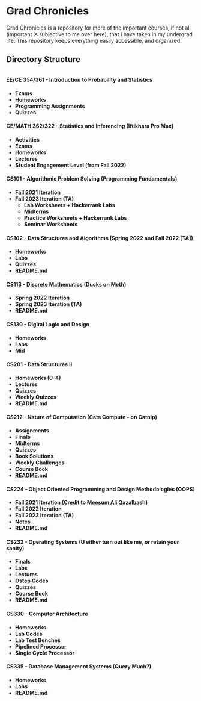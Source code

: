 # Grad Chronicles

Grad Chronicles is a repository for more of the important courses, if not all (important is subjective to me over here), that I have taken in my undergrad life. This repository keeps everything easily accessible, and organized.

## Directory Structure
<!-- 
```
Grad Chronicles
├── EE/CE 354/361 - Introduction to Probability and Statistics 
│   ├── Exams
│   ├── Homeworks
│   ├── Programming Assignments
│   └── Quizzes
|
├── CE/MATH 362/322 - Statistics and Inferencing (Iftikhara Pro Max)
│   ├── Activities
│   ├── Exams
│   ├── Homeworks
│   ├── Lectures
│   └── Student Engagement Level (from Fall 2022)
|
├── CS101 - Algorithmic Problem Solving (Programming Fundamentals)
│   ├── Fall 2021 Iteration
│   └── Fall 2023 Iteration (TA)
│       ├── Lab Worksheets + Hackerrank Labs
│       ├── Midterms
│       ├── Practice Worksheets + Hackerrank Labs
│       └── Seminar Worksheets
│   
├── CS102 - Data Structures and Algorithms (Spring 2022 and Fall 2022 [TA])
│   ├── Homeworks
│   ├── Labs
│   ├── Quizzes
│   └── README.md
│
├── CS113 - Discrete Mathematics (Ducks on Meth)
│   ├── Spring 2022 Iteration
│   ├── Spring 2023 Iteration (TA)
|   └── README.md
|
├── CS130 - Digital Logic and Design
|   ├── Homeworks
|   ├── Labs
|   └── Mid
│
├── CS201 - Data Structures II
│   ├── Homework 0
│   ├── Homework 1
│   ├── Homework 2
│   ├── Homework 3
│   ├── Homework 4
│   ├── Lectures
│   ├── Quizzes
│   ├── Weekly Quizzes
│   └── README.md
|
├── CS212 - Nature of Computation (Cats Compute - on Catnip)
│   ├── Assignments
│   ├── Finals
│   ├── Midterms
│   ├── Quizzes
│   ├── Book Solutions
│   ├── Weekly Challenges
│   ├── Course Book
│   └── README.md
|
├── CS224 - Object Oriented Programming and Design Methodologies (OOPS)
│   ├── Fall 2021 Iteration (Credit goes to [Meesum Ali Qazalbash](https://github.com/qazalbash/))
│   ├── Fall 2022 Iteration
│   ├── Fall 2023 Iteration (TA)
│   ├── Notes
|   └── README.md
|
├── CS232 - Operating Systems (U either turn out like me, or retain your sanity)
│   ├── Finals
│   ├── Labs
│   ├── Lectures
│   ├── Ostep Codes
│   ├── Quizzes
│   ├── Course Book
|   └── README.md
|
├── CS330 - Computer Architecture
|
└── CS335 - Database Management Systems (Query Much?)
    ├── Homeworks
    ├── Labs
    └── README.md

``` -->
<h6>

#### **EE/CE 354/361 - Introduction to Probability and Statistics**
   - **Exams**
   - **Homeworks**
   - **Programming Assignments**
   - **Quizzes**

#### **CE/MATH 362/322 - Statistics and Inferencing (Iftikhara Pro Max)**
   - **Activities**
   - **Exams**
   - **Homeworks**
   - **Lectures**
   - **Student Engagement Level (from Fall 2022)**

#### **CS101 - Algorithmic Problem Solving (Programming Fundamentals)**
   - **Fall 2021 Iteration**
   - **Fall 2023 Iteration (TA)**
     - **Lab Worksheets + Hackerrank Labs**
     - **Midterms**
     - **Practice Worksheets + Hackerrank Labs**
     - **Seminar Worksheets**

#### **CS102 - Data Structures and Algorithms (Spring 2022 and Fall 2022 [TA])**
   - **Homeworks**
   - **Labs**
   - **Quizzes**
   - **README.md**

#### **CS113 - Discrete Mathematics (Ducks on Meth)**
   - **Spring 2022 Iteration**
   - **Spring 2023 Iteration (TA)**
   - **README.md**

#### **CS130 - Digital Logic and Design**
   - **Homeworks**
   - **Labs**
   - **Mid**

#### **CS201 - Data Structures II**
   - **Homeworks (0-4)**
   - **Lectures**
   - **Quizzes**
   - **Weekly Quizzes**
   - **README.md**

#### **CS212 - Nature of Computation (Cats Compute - on Catnip)**
   - **Assignments**
   - **Finals**
   - **Midterms**
   - **Quizzes**
   - **Book Solutions**
   - **Weekly Challenges**
   - **Course Book**
   - **README.md**

#### **CS224 - Object Oriented Programming and Design Methodologies (OOPS)**
   - **Fall 2021 Iteration (Credit to Meesum Ali Qazalbash)**
   - **Fall 2022 Iteration**
   - **Fall 2023 Iteration (TA)**
   - **Notes**
   - **README.md**

#### **CS232 - Operating Systems (U either turn out like me, or retain your sanity)**
   - **Finals**
   - **Labs**
   - **Lectures**
   - **Ostep Codes**
   - **Quizzes**
   - **Course Book**
   - **README.md**

#### **CS330 - Computer Architecture**
   - **Homeworks**
   - **Lab Codes**
   - **Lab Test Benches**
   - **Pipelined Processor**
   - **Single Cycle Processor** 


#### **CS335 - Database Management Systems (Query Much?)**
   - **Homeworks**
   - **Labs**
   - **README.md**

</h6>